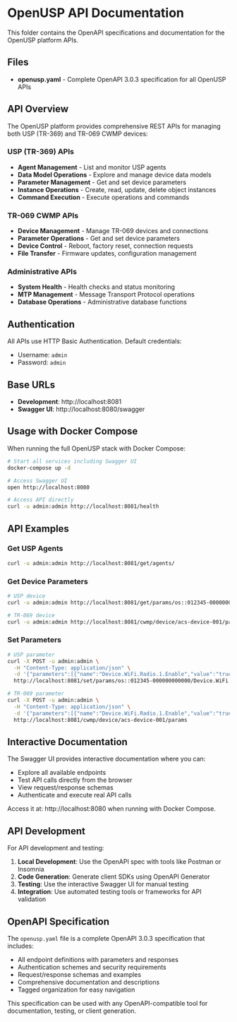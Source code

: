 # OpenUSP API Documentation

This folder contains the OpenAPI specifications and documentation for the OpenUSP platform APIs.

## Files

- **openusp.yaml** - Complete OpenAPI 3.0.3 specification for all OpenUSP APIs

## API Overview

The OpenUSP platform provides comprehensive REST APIs for managing both USP (TR-369) and TR-069 CWMP devices:

### USP (TR-369) APIs
- **Agent Management** - List and monitor USP agents
- **Data Model Operations** - Explore and manage device data models
- **Parameter Management** - Get and set device parameters
- **Instance Operations** - Create, read, update, delete object instances
- **Command Execution** - Execute operations and commands

### TR-069 CWMP APIs
- **Device Management** - Manage TR-069 devices and connections
- **Parameter Operations** - Get and set device parameters
- **Device Control** - Reboot, factory reset, connection requests
- **File Transfer** - Firmware updates, configuration management

### Administrative APIs
- **System Health** - Health checks and status monitoring
- **MTP Management** - Message Transport Protocol operations
- **Database Operations** - Administrative database functions

## Authentication

All APIs use HTTP Basic Authentication. Default credentials:
- Username: `admin`
- Password: `admin`

## Base URLs

- **Development**: http://localhost:8081
- **Swagger UI**: http://localhost:8080/swagger

## Usage with Docker Compose

When running the full OpenUSP stack with Docker Compose:

```bash
# Start all services including Swagger UI
docker-compose up -d

# Access Swagger UI
open http://localhost:8080

# Access API directly
curl -u admin:admin http://localhost:8081/health
```

## API Examples

### Get USP Agents
```bash
curl -u admin:admin http://localhost:8081/get/agents/
```

### Get Device Parameters
```bash
# USP device
curl -u admin:admin http://localhost:8081/get/params/os::012345-000000000000/Device.WiFi.

# TR-069 device
curl -u admin:admin http://localhost:8081/cwmp/device/acs-device-001/params
```

### Set Parameters
```bash
# USP parameter
curl -X POST -u admin:admin \
  -H "Content-Type: application/json" \
  -d '{"parameters":[{"name":"Device.WiFi.Radio.1.Enable","value":"true","type":"boolean"}]}' \
  http://localhost:8081/set/params/os::012345-000000000000/Device.WiFi.Radio.1.Enable

# TR-069 parameter
curl -X POST -u admin:admin \
  -H "Content-Type: application/json" \
  -d '{"parameters":[{"name":"Device.WiFi.Radio.1.Enable","value":"true","type":"boolean"}]}' \
  http://localhost:8081/cwmp/device/acs-device-001/params
```

## Interactive Documentation

The Swagger UI provides interactive documentation where you can:
- Explore all available endpoints
- Test API calls directly from the browser
- View request/response schemas
- Authenticate and execute real API calls

Access it at: http://localhost:8080 when running with Docker Compose.

## API Development

For API development and testing:

1. **Local Development**: Use the OpenAPI spec with tools like Postman or Insomnia
2. **Code Generation**: Generate client SDKs using OpenAPI Generator
3. **Testing**: Use the interactive Swagger UI for manual testing
4. **Integration**: Use automated testing tools or frameworks for API validation

## OpenAPI Specification

The `openusp.yaml` file is a complete OpenAPI 3.0.3 specification that includes:
- All endpoint definitions with parameters and responses
- Authentication schemes and security requirements
- Request/response schemas and examples
- Comprehensive documentation and descriptions
- Tagged organization for easy navigation

This specification can be used with any OpenAPI-compatible tool for documentation, testing, or client generation.
